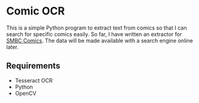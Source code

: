 # Comic OCR

This is a simple Python program to extract text from comics so that I can search for specific comics easily. So far, I have written an extractor for [SMBC Comics](smbc-comics.com). The data will be made available with a search engine online later.

## Requirements
- Tesseract OCR
- Python
- OpenCV
